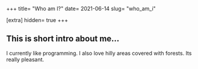 +++
title= "Who am I?"
date= 2021-06-14
slug= "who_am_i"

[extra]
hidden= true
+++

## This is short intro about me...

I currently like programming. I also love hilly areas covered with forests. Its really pleasant.
